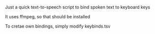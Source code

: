 Just a quick text-to-speech script to bind spoken text to keyboard keys

It uses ffmpeg, so that should be installed

To cretae own bindings, simply modify keybinds.tsv